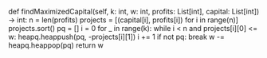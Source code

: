 def findMaximizedCapital(self, k: int, w: int, profits: List[int], capital: List[int]) -> int:
n = len(profits)
projects = [(capital[i], profits[i]) for i in range(n)]
projects.sort()
pq = []
i = 0
for _ in range(k):
while i < n and projects[i][0] <= w:
heapq.heappush(pq, -projects[i][1])
i += 1
if not pq:
break
w -= heapq.heappop(pq)
return w
